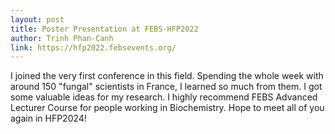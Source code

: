 ```yaml
---
layout: post
title: Poster Presentation at FEBS-HFP2022
author: Trinh Phan-Canh
link: https://hfp2022.febsevents.org/
---
```


I joined the very first conference in this field. Spending the whole week with around 150 "fungal" scientists in France, I learned so much from them. I got some valuable ideas for my research. 
I highly recommend FEBS Advanced Lecturer Course for people working in Biochemistry.
Hope to meet all of you again in HFP2024!  